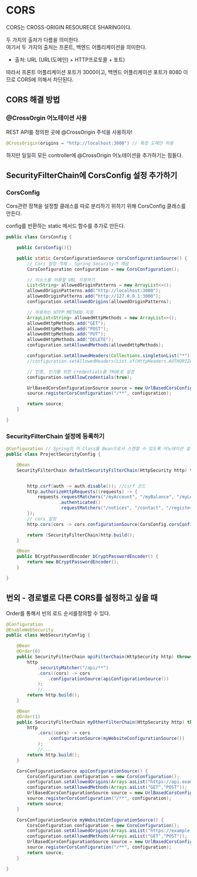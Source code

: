 # CORS

CORS는 CROSS-ORIGIN RESOURECE SHARING이다.      

두 가지의 출처가 다름을 의미한다.   
여기서 두 가지의 출처는 프론트, 백엔드 어플리케이션을 의미한다.   

- 출처: URL (URL(도메인) + HTTP프로토콜 + 포트)

따라서 프론트 어플리케이션 포트가 3000이고, 백엔드 어플리케이션 포트가 8080 이므로 CORS에 의해서 차단된다.   

## CORS 해결 방법

### @CrossOrgin 어노테이션 사용

REST API를 정의한 곳에 @CrossOrigin 주석을 사용하자!

```java
@CrossOrigin(origins = "http://localhost:3000") // 특정 도메인 허용
```

하지만 일일히 모든 controller에 @CrossOrigin 어노테이션을 추가하기는 힘들다.


## SecurityFilterChain에 CorsConfig 설정 추가하기

### CorsConfig

Cors관련 정책을 설정할 클래스를 따로 분리하기 위하기 위해 CorsConfig 클래스를 만든다.      

config를 반환하는 static 메서드 함수를 추가로 만든다.   

```java
public class CorsConfig {

    public CorsConfig(){}

    public static CorsConfigurationSource corsConfigurationSource() {
        // Cors 설정 객체 - Spring Security가 제공
        CorsConfiguration configuration = new CorsConfiguration();

        // 리소스를 허용할 URL 지정하기
        List<String> allowedOriginPatterns = new ArrayList<>();
        allowedOriginPatterns.add("http://localhost:3000");
        allowedOriginPatterns.add("http://127.0.0.1:3000");
        configuration.setAllowedOrigins(allowedOriginPatterns);

        // 허용하는 HTPP METHOD 지정
        ArrayList<String> allowedHttpMethods = new ArrayList<>();
        allowedHttpMethods.add("GET");
        allowedHttpMethods.add("POST");
        allowedHttpMethods.add("PUT");
        allowedHttpMethods.add("DELETE");
        configuration.setAllowedMethods(allowedHttpMethods);

        configuration.setAllowedHeaders(Collections.singletonList("*"));
        //configuration.setAllowedHeaders(List.of(HttpHeaders.AUTHORIZATION, HttpHeaders.CONTENT_TYPE));

        // 인증, 인가를 위한 credentials를 TRUE로 설정
        configuration.setAllowCredentials(true);

        UrlBasedCorsConfigurationSource source = new UrlBasedCorsConfigurationSource();
        source.registerCorsConfiguration("/**", configuration);

        return source;
    }

}

```

### SecurityFilterChain 설정에 등록하기

```java
@Configuration // Spring이 이 Class를 Bean으로서 스캔할 수 있도록 어노테이션 설정
public class ProjectSecurityConfig {

    @Bean
    SecurityFilterChain defaultSecurityFilterChain(HttpSecurity http) throws Exception {


        http.csrf(auth -> auth.disable()); //csrf 코드
        http.authorizeHttpRequests((requests) -> {
            requests.requestMatchers("/myAccount", "/myBalance", "/myLoans", "/myCards")
                    .authenticated()
                    .requestMatchers("/notices", "/contact", "/register").permitAll();
        });
        // cors 설정
        http.cors(cors -> cors.configurationSource(CorsConfig.corsConfigurationSource()));

        return (SecurityFilterChain)http.build();
    }

    @Bean
    public BCryptPasswordEncoder bCryptPasswordEncoder() {
        return new BCryptPasswordEncoder();
    }

}

```

## 번외 - 경로별로 다른 CORS를 설정하고 싶을 때

Order를 통해서 빈의 로드 순서를정의할 수 있다.


```java
@Configuration
@EnableWebSecurity
public class WebSecurityConfig {

	@Bean
	@Order(0)
	public SecurityFilterChain apiFilterChain(HttpSecurity http) throws Exception {
		http
			.securityMatcher("/api/**")
			.cors((cors) -> cors
				.configurationSource(apiConfigurationSource())
			);
			//...
		return http.build();
	}

	@Bean
	@Order(1)
	public SecurityFilterChain myOtherFilterChain(HttpSecurity http) throws Exception {
		http
			.cors((cors) -> cors
				.configurationSource(myWebsiteConfigurationSource())
			);
			//...
		return http.build();
	}

	CorsConfigurationSource apiConfigurationSource() {
		CorsConfiguration configuration = new CorsConfiguration();
		configuration.setAllowedOrigins(Arrays.asList("https://api.example.com"));
		configuration.setAllowedMethods(Arrays.asList("GET","POST"));
		UrlBasedCorsConfigurationSource source = new UrlBasedCorsConfigurationSource();
		source.registerCorsConfiguration("/**", configuration);
		return source;
	}

	CorsConfigurationSource myWebsiteConfigurationSource() {
		CorsConfiguration configuration = new CorsConfiguration();
		configuration.setAllowedOrigins(Arrays.asList("https://example.com"));
		configuration.setAllowedMethods(Arrays.asList("GET","POST"));
		UrlBasedCorsConfigurationSource source = new UrlBasedCorsConfigurationSource();
		source.registerCorsConfiguration("/**", configuration);
		return source;
	}

}
```